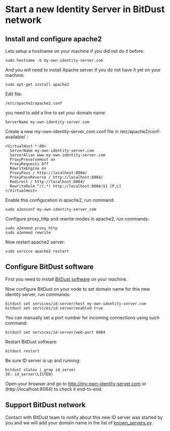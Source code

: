 # Start a new Identity Server in BitDust network


## Install and configure apache2


Lets setup a hostname on your machine if you did not do it before:

    sudo hostname -b my-own-identity-server.com

And you will need to install Apache server if you do not have it yet on your machine:

    sudo apt-get install apache2

Edit file:
    
    /etc/apache2/apache2.conf 

you need to add a line to set your domain name:
    
    ServerName my-own-identity-server.com

Create a new my-own-identity-server_com.conf file in /etc/apache2/conf-available/ :

    <VirtualHost *:80>
      ServerName my-own-identity-server.com
      ServerAlias www.my-own-identity-server.com
      ProxyPreserveHost on
      ProxyRequests Off
      RewriteEngine on
      ProxyPass / http://localhost:8084/
      ProxyPassReverse / http://localhost:8084/
      Redirect / http://localhost:8084/
      RewriteRule ^/(.*) http://localhost:8084/$1 [P,L]
    </VirtualHost>

Enable this configuration in apache2, run command:

    sudo a2enconf my-own-identity-server_com
    
Configure proxy_http and rewrite modes in apache2, run commands:

    sudo a2enmod proxy_http 
    sudo a2enmod rewrite


Now restart apache2 server:

    sudo service apache2 restart


## Configure BitDust software

First you need to install [BitDust software](https://bitdust.io/install.html) on your machine. 

Now configure BitDust on your node to set domain name for this new identity server, run commands:

    bitdust set services/id-server/host my-own-identity-server.com
    bitdust set services/id-server/enabled true
    

You can manually set a port number for incoming connections using such command:

    bitdust set services/id-server/web-port 8084


Restart BitDust software:

    bitdust restart


Be sure ID server is up and running:

    bitdust states | grep id_server
    36: id_server(LISTEN)


Open your browser and go to http://my-own-identity-server.com or (http://localhost:8084) to check it end-to-end.


## Support BitDust network

Contact with BitDust team to notify about this new ID server was started by you and we will add your domain name in the list of [known_servers.py](http://gitlab.bitdust.io/stable/bitdust.latest/blob/master/userid/known_servers.py).


<div class=fbcomments markdown="1">
</div>

